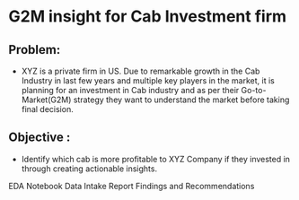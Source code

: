 # G2M insight for Cab Investment firm

## Problem:
- XYZ is a private firm in US. Due to remarkable growth in the Cab Industry in last few years and multiple key players in the market, it is planning for an investment in Cab industry and as per their Go-to-Market(G2M) strategy they want to understand the market before taking final decision.
## Objective : 
- Identify which cab is more profitable to XYZ Company if they invested in through creating actionable insights.

EDA Notebook
Data Intake Report
Findings and Recommendations
